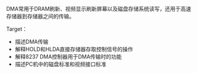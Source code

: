 DMA常用于DRAM刷新、视频显示刷新屏幕以及磁盘存储系统读写，还用于高速存储器到存储器之间的传输。

Target：

* 描述DMA传输
* 解释HOLD和HLDA直接存储器存取控制信号的操作
* 解释8237 DMA控制器用于DMA传输时的功能
* 描述PC机中的磁盘标准和视频接口标准







[^1]:《Intel微处理器》Barry B. Brey